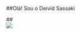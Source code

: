 ##Olá! Sou o Deivid Sassaki
<div>
    ##
<div> 
   <a href="https://www.linkedin.com/in/deivid-sassaki/" target="_blank"><img src="https://img.shields.io/badge/-LinkedIn-%230077B5?style=for-the-badge&logo=linkedin&logoColor=white" target="_blank"></a> 
